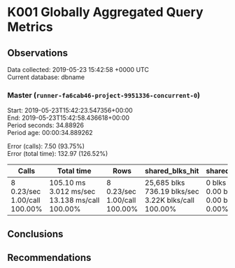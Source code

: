 # K001 Globally Aggregated Query Metrics

## Observations ##
Data collected: 2019-05-23 15:42:58 +0000 UTC  
Current database: dbname  



### Master (`runner-fa6cab46-project-9951336-concurrent-0`) ###
Start: 2019-05-23T15:42:23.547356+00:00  
End: 2019-05-23T15:42:58.436618+00:00  
Period seconds: 34.88926  
Period age: 00:00:34.889262  

Error (calls): 7.50 (93.75%)  
Error (total time): 132.97 (126.52%)

| Calls | Total&nbsp;time | Rows | shared_blks_hit | shared_blks_read | shared_blks_dirtied | shared_blks_written | blk_read_time | blk_write_time | kcache_reads | kcache_writes | kcache_user_time_ms | kcache_system_time |
|-------|------------|------|-----------------|------------------|---------------------|---------------------|---------------|----------------|--------------|---------------|---------------------|--------------------|
|8<br/>0.23/sec<br/>1.00/call<br/>100.00% |105.10&nbsp;ms<br/>3.012&nbsp;ms/sec<br/>13.138&nbsp;ms/call<br/>100.00% |8<br/>0.23/sec<br/>1.00/call<br/>100.00% |25,685&nbsp;blks<br/>736.19&nbsp;blks/sec<br/>3.22K&nbsp;blks/call<br/>100.00% |0&nbsp;blks<br/>0.00&nbsp;blks/sec<br/>0.00&nbsp;blks/call<br/>0.00% |0&nbsp;blks<br/>0.00&nbsp;blks/sec<br/>0.00&nbsp;blks/call<br/>0.00% |0&nbsp;blks<br/>0.00&nbsp;blks/sec<br/>0.00&nbsp;blks/call<br/>0.00% |0.00&nbsp;ms<br/>0.000&nbsp;ms/sec<br/>0.000&nbsp;ms/call<br/>0.00% |0.00&nbsp;ms<br/>0.000&nbsp;ms/sec<br/>0.000&nbsp;ms/call<br/>0.00% |0.00&nbsp;bytes<br/>0.00&nbsp;bytes/sec<br/>0.00&nbsp;bytes/call<br/>0.00% |0.00&nbsp;bytes<br/>0.00&nbsp;bytes/sec<br/>0.00&nbsp;bytes/call<br/>0.00% |0.00&nbsp;ms<br/>0.000&nbsp;ms/sec<br/>0.000&nbsp;ms/call<br/>0.00% |0.00&nbsp;ms<br/>0.000&nbsp;ms/sec<br/>0.000&nbsp;ms/call<br/>0.00%|





## Conclusions ##


## Recommendations ##

